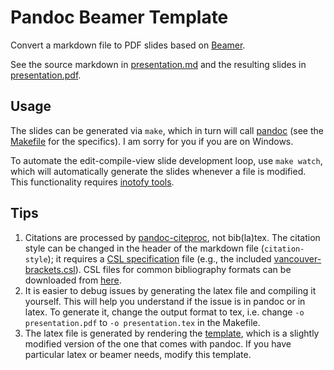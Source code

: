 # Pandoc Beamer Template

Convert a markdown file to PDF slides based on [Beamer][bm].

See the source markdown in [presentation.md](presentation.md) and the resulting
slides in [presentation.pdf](presentation.pdf).

## Usage

The slides can be generated via `make`, which in turn will call
[pandoc][pdc] (see the [Makefile](Makefile) for the specifics).
I am sorry for you if you are on Windows.

To automate the edit-compile-view slide development loop, use `make watch`,
which will automatically generate the slides whenever a file is modified.
This functionality requires [inotofy tools][int].

## Tips

 1. Citations are processed by [pandoc-citeproc][pcp], not bib(la)tex. The citation
    style can be changed in the header of the markdown file (`citation-style`); it requires a
    [CSL specification][csl] file (e.g., the included [vancouver-brackets.csl](vancouver-brackets.csl)).
    CSL files for common bibliography formats can be downloaded from [here][csllist].
 2. It is easier to debug issues by generating the latex file and compiling it yourself. This will help
    you understand if the issue is in pandoc or in latex. To generate it, change the output format to tex,
    i.e. change `-o presentation.pdf` to `-o presentation.tex` in the Makefile.
 3. The latex file is generated by rendering the [template](presentation.template), which is a slightly
    modified version of the one that comes with pandoc. If you have particular latex or beamer needs, modify this template.


 [bm]: https://en.wikibooks.org/wiki/LaTeX/Presentations
 [pdc]: https://pandoc.org/
 [int]: https://github.com/inotify-tools/inotify-tools/wiki
 [pcp]: https://github.com/jgm/pandoc-citeproc
 [csl]: https://citationstyles.org/
 [csllist]: https://www.zotero.org/styles
